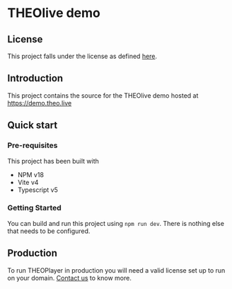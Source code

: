 # THEOlive demo

## License

This project falls under the license as defined [here](https://github.com/THEOplayer/license-and-disclaimer).

## Introduction

This project contains the source for the THEOlive demo hosted at https://demo.theo.live

## Quick start

### Pre-requisites

This project has been built with

- NPM v18
- Vite v4
- Typescript v5

### Getting Started

You can build and run this project using `npm run dev`. There is nothing else that needs to be configured.

## Production

To run THEOPlayer in production you will need a valid license set up to run on your domain. [Contact us](https://www.theoplayer.com/contact-us) to know more.
